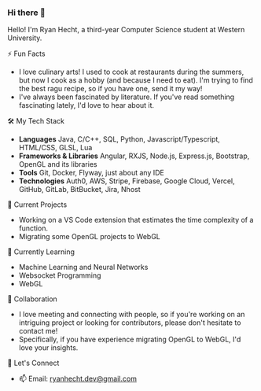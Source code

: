 ### Hi there 👋


Hello! I'm Ryan Hecht, a third-year Computer Science student at Western University.


⚡ Fun Facts
- I love culinary arts! I used to cook at restaurants during the summers, but now I cook as a hobby (and because I need to eat). I'm trying to find the best ragu recipe, so if you have one, send it my way!
- I've always been fascinated by literature. If you've read something fascinating lately, I'd love to hear about it.

🛠️ My Tech Stack
- **Languages** Java, C/C++, SQL, Python, Javascript/Typescript, HTML/CSS, GLSL, Lua
- **Frameworks & Libraries** Angular, RXJS, Node.js, Express.js, Bootstrap, OpenGL and its libraries
- **Tools** Git, Docker, Flyway, just about any IDE
- **Technologies** Auth0, AWS, Stripe, Firebase, Google Cloud, Vercel, GitHub, GitLab, BitBucket, Jira, Nhost

🔭 Current Projects
- Working on a VS Code extension that estimates the time complexity of a function.
- Migrating some OpenGL projects to WebGL

🌱 Currently Learning
- Machine Learning and Neural Networks
- Websocket Programming
- WebGL

👯 Collaboration
- I love meeting and connecting with people, so if you're working on an intriguing project or looking for contributors, please don't hesitate to contact me!
- Specifically, if you have experience migrating OpenGL to WebGL, I'd love your insights.

💬 Let's Connect
- 📫 Email: ryanhecht.dev@gmail.com



